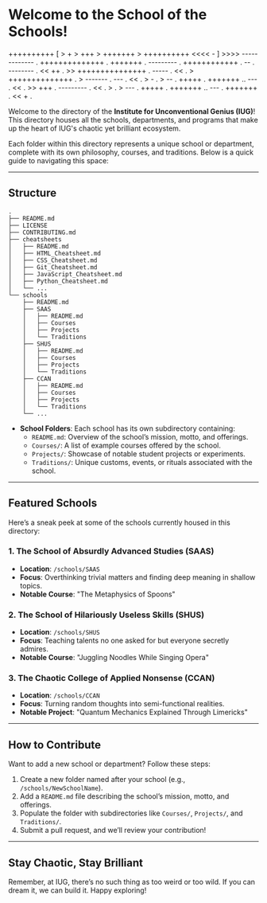 # Welcome to the School of the Schools!

++++++++++ [ > + > +++ > +++++++ > ++++++++++ <<<< - ] >>>> ------------- . ++++++++++++++ . +++++++ . --------- . ++++++++++++ . -- . -------- . << ++ . >> +++++++++++++++ . ----- . << . > ++++++++++++++ . > ------- . --- . << . > - . > -- . +++++ . +++++++ .. --- . << . >> +++ . --------- . << . > . > --- . +++++ . +++++++ .. --- . +++++++ . << + .

Welcome to the directory of the **Institute for Unconventional Genius (IUG)**! This directory houses all the schools, departments, and programs that make up the heart of IUG's chaotic yet brilliant ecosystem.

Each folder within this directory represents a unique school or department, complete with its own philosophy, courses, and traditions. Below is a quick guide to navigating this space:

---

## Structure
```
.
├── README.md
├── LICENSE
├── CONTRIBUTING.md
├── cheatsheets
│   ├── README.md
│   ├── HTML_Cheatsheet.md
│   ├── CSS_Cheatsheet.md
│   ├── Git_Cheatsheet.md
│   ├── JavaScript_Cheatsheet.md
│   ├── Python_Cheatsheet.md
│   └── ...
└── schools
    ├── README.md
    ├── SAAS
    │   ├── README.md
    │   ├── Courses
    │   ├── Projects
    │   └── Traditions
    ├── SHUS
    │   ├── README.md
    │   ├── Courses
    │   ├── Projects
    │   └── Traditions
    ├── CCAN
    │   ├── README.md
    │   ├── Courses
    │   ├── Projects
    │   └── Traditions
    └── ...
```

- **School Folders**: Each school has its own subdirectory containing:
  - `README.md`: Overview of the school’s mission, motto, and offerings.
  - `Courses/`: A list of example courses offered by the school.
  - `Projects/`: Showcase of notable student projects or experiments.
  - `Traditions/`: Unique customs, events, or rituals associated with the school.

---

## Featured Schools

Here’s a sneak peek at some of the schools currently housed in this directory:

### 1. The School of Absurdly Advanced Studies (SAAS)
- **Location**: `/schools/SAAS`
- **Focus**: Overthinking trivial matters and finding deep meaning in shallow topics.
- **Notable Course**: "The Metaphysics of Spoons"

### 2. The School of Hilariously Useless Skills (SHUS)
- **Location**: `/schools/SHUS`
- **Focus**: Teaching talents no one asked for but everyone secretly admires.
- **Notable Course**: "Juggling Noodles While Singing Opera"

### 3. The Chaotic College of Applied Nonsense (CCAN)
- **Location**: `/schools/CCAN`
- **Focus**: Turning random thoughts into semi-functional realities.
- **Notable Project**: "Quantum Mechanics Explained Through Limericks"

---

## How to Contribute

Want to add a new school or department? Follow these steps:

1. Create a new folder named after your school (e.g., `/schools/NewSchoolName`).
2. Add a `README.md` file describing the school’s mission, motto, and offerings.
3. Populate the folder with subdirectories like `Courses/`, `Projects/`, and `Traditions/`.
4. Submit a pull request, and we’ll review your contribution!

---

## Stay Chaotic, Stay Brilliant

Remember, at IUG, there’s no such thing as too weird or too wild. If you can dream it, we can build it. Happy exploring!
